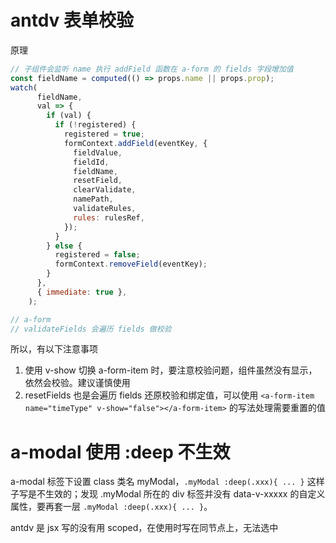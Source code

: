 # antdv 表单校验
原理
``` js
// 子组件会监听 name 执行 addField 函数在 a-form 的 fields 字段增加值
const fieldName = computed(() => props.name || props.prop);
watch(
      fieldName,
      val => {
        if (val) {
          if (!registered) {
            registered = true;
            formContext.addField(eventKey, {
              fieldValue,
              fieldId,
              fieldName,
              resetField,
              clearValidate,
              namePath,
              validateRules,
              rules: rulesRef,
            });
          }
        } else {
          registered = false;
          formContext.removeField(eventKey);
        }
      },
      { immediate: true },
    );

// a-form
// validateFields 会遍历 fields 做校验
```

所以，有以下注意事项
1. 使用 v-show 切换 a-form-item 时，要注意校验问题，组件虽然没有显示，依然会校验。建议谨慎使用
2. resetFields 也是会遍历 fields 还原校验和绑定值，可以使用 `<a-form-item name="timeType" v-show="false"></a-form-item>` 的写法处理需要重置的值

# a-modal 使用 :deep 不生效
a-modal 标签下设置 class 类名 myModal，`.myModal :deep(.xxx){ ... }` 这样子写是不生效的；发现 .myModal 所在的 div 标签并没有 data-v-xxxxx 的自定义属性，要再套一层 `.myModal :deep(.xxx){ ... }`。

antdv 是 jsx 写的没有用 scoped，在使用时写在同节点上，无法选中





